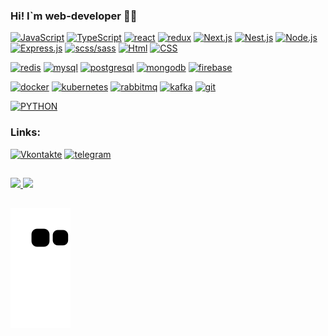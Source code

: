 ### Hi! I`m web-developer 👨‍💻

[![JavaScript](https://img.shields.io/badge/-JavaScript-090909?style=for-the-badge&logo=javascript)](https://www.javascript.com)
[![TypeScript](https://img.shields.io/badge/-typescript-090909?style=for-the-badge&logo=typescript)](https://www.typescriptlang.org)
[![react](https://img.shields.io/badge/-react-090909?style=for-the-badge&logo=react)](https://reactjs.org)
[![redux](https://img.shields.io/badge/-redux-090909?style=for-the-badge&logo=redux)](https://redux.js.org)
[![Next.js](https://img.shields.io/badge/-Next.js-090909?style=for-the-badge&logo=next.js)](https://nextjs.com)
[![Nest.js](https://img.shields.io/badge/-Nest.js-090909?style=for-the-badge&logo=nestjs)](https://nestjs.com)
[![Node.js](https://img.shields.io/badge/-node.js-090909?style=for-the-badge&logo=node.js)](https://nodejs.org/en)
[![Express.js](https://img.shields.io/badge/-express.js-090909?style=for-the-badge&logo=express)](https://expressjs.com)
[![scss/sass](https://img.shields.io/badge/-scss/sass-090909?style=for-the-badge&logo=sass)](https://sass-lang.com)
[![Html](https://img.shields.io/badge/-HTML-090909?style=for-the-badge&logo=html5)](https://ru.wikipedia.org/wiki/HTML)
[![CSS](https://img.shields.io/badge/-CSS-090909?style=for-the-badge&logo=css3)](https://ru.wikipedia.org/wiki/CSS)

[![redis](https://img.shields.io/badge/-redis-090909?style=for-the-badge&logo=redis)](https://redis.io)
[![mysql](https://img.shields.io/badge/-mysql-090909?style=for-the-badge&logo=mysql)](https://www.mysql.com)
[![postgresql](https://img.shields.io/badge/-postgresql-090909?style=for-the-badge&logo=postgresql)](https://www.postgresql.org)
[![mongodb](https://img.shields.io/badge/-mongodb-090909?style=for-the-badge&logo=mongodb)](https://mongodb.com)
[![firebase](https://img.shields.io/badge/-firebase-090909?style=for-the-badge&logo=firebase)](https://firebase.google.com)

[![docker](https://img.shields.io/badge/-docker-090909?style=for-the-badge&logo=docker)](https://www.docker.com)
[![kubernetes](https://img.shields.io/badge/-kubernetes-090909?style=for-the-badge&logo=kubernetes)](https://kubernetes.io)
[![rabbitmq](https://img.shields.io/badge/-rabbitmq-090909?style=for-the-badge&logo=rabbitmq)](https://www.rabbitmq.com)
[![kafka](https://img.shields.io/badge/-kafka-090909?style=for-the-badge&logo=kafka)](https://kafka.apache.org)
[![git](https://img.shields.io/badge/-git-090909?style=for-the-badge&logo=git)](https://git-scm.com)

[![PYTHON](https://img.shields.io/badge/-python-090909?style=for-the-badge&logo=python)](https://www.python.org)

### Links:

[![Vkontakte](https://img.shields.io/badge/-Vkontakte-090909?style=for-the-badge&logo=Vk&logoColor=4F7DB3)](https://vk.com/just.close)
[![telegram](https://img.shields.io/badge/-telegram-090909?style=for-the-badge&logo=telegram)](https://t.me/just_close)

##

 <div>
  <a href="https://github.com/igor0400">
  <img height="180em" src="https://github-readme-stats.vercel.app/api?username=igor0400&show_icons=true&theme=dark&include_all_commits=true&count_private=true"/>
  <img height="180em" src="https://github-readme-stats.vercel.app/api/top-langs/?username=igor0400&layout=compact&langs_count=7&theme=dark"/>
</div>

 ##
 
![Snake :)](https://github.com/rafaballerini/rafaballerini/blob/output/github-contribution-grid-snake.svg)
